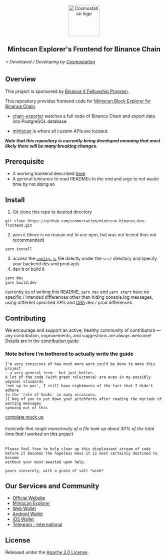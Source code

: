 
<p align="center">  
  <a href="https://www.cosmostation.io" target="_blank" rel="noopener noreferrer"><img width="100" src="https://user-images.githubusercontent.com/20435620/55696624-d7df2e00-59f8-11e9-9126-edf9a40b11a8.png" alt="Cosmostation logo"></a>  
</p>  
  
<h2 align="center">  
  Mintscan Explorer's Frontend for Binance Chain   
</h2>  
  
*:star: Developed / Developing by [Cosmostation](https://www.cosmostation.io/)*  
  
## Overview  
This project is sponsored by [Binance X Fellowship Program](https://binancex.dev/fellowship.html).  
  
This repository provides frontend code for [Mintscan Block Explorer for Binance Chain](https://binance.mintscan.io/).  
  
- [chain-exporter](https://github.com/cosmostation/mintscan-binance-dex-backend/chain-exporter) watches a full node of Binance Chain and export data into PostgreSQL database.  
  
- [mintscan](https://github.com/cosmostation/mintscan-binance-dex-backend/mintscan) is where all custom APIs are located.  
  
**_Note that this repository is currently being developed meaning that most likely there will be many breaking changes._**  
  
## Prerequisite  
  
- A working backend described [here](https://github.com/cosmostation/mintscan-binance-dex-backend/chain-exporter)  
- A general tolerance to read READMEs to the end and urge to not waste time by not doing so  
  
## Install  
1. Git clone this repo to desired directory
```shell  
git clone https://github.com/cosmostation/mintscan-binance-dex-frontend.git  
```  
2. yarn it (there is no reason not to use npm, but was not tested thus not recommended)  
```shell  
yarn install  
```
3. access the [`config.js`](https://github.com/cosmostation/mintscan-binance-dex-frontend/blob/master/src/config.js) file directly under the `src/` directory and specify your backend dev and prod apis
4. dev it or build it
```shell  
yarn dev
yarn build:dev
```  
currently as of writing this README, `yarn dev` and `yarn start` have no specific / intended differences other than hiding console.log messages, using different specified APIs and [CRA]([https://github.com/facebook/create-react-app](https://github.com/facebook/create-react-app)) dev / prod differences.
  
## Contributing  
  
We encourage and support an active, healthy community of contributors — any contribution, improvements, and suggestions are always welcome! Details are in the [contribution guide](https://github.com/cosmostation/mintscan-binance-dex-frontend/docs/CONTRIBUTING.md)  
  
### Note before I'm bothered to actually write the guide  
```  
I'm very conscious of how much more work could be done to make this project  
- a very general term - but just better.  
A lot of the code (with great reluctance) are even in my possibly abysmal standards  
'not up to par', I still have nightmares of the fact that I didn't adhere  
to the 'rule of hooks' in many occasions.  
(I beg of you to put down your pitchforks after reading the myriads of warning messages  
spewing out of this  
```  
  
[complete muck up](https://github.com/cosmostation/mintscan-binance-dex-frontend/blob/master/src/hooks/useIndexedPagination/useIndexedPagination.js)  
  
###### _Ironically that single monstrosity of a file took up about 30% of the total time that I worked on this project_  
```  
Please feel free to help clear up this displeasant stream of code  
before it becomes the hopeless mess it is most certainly destined to become  
without your most awaited upon help.  
  
yours sincerely, with a grain of salt *wink*  
```  
  
## Our Services and Community   
- [Official Website](https://www.cosmostation.io)  
- [Mintscan Explorer](https://www.mintscan.io)  
- [Web Wallet](https://wallet.cosmostation.io)  
- [Android Wallet](https://bit.ly/2BWex9D)  
- [iOS Wallet](https://apple.co/2IAM3Xm)  
- [Telegram - International](https://t.me/cosmostation)  
  
## License  
  
Released under the [Apache 2.0 License](https://github.com/cosmostation/mintscan-binance-dex-frontend/LICENSE).